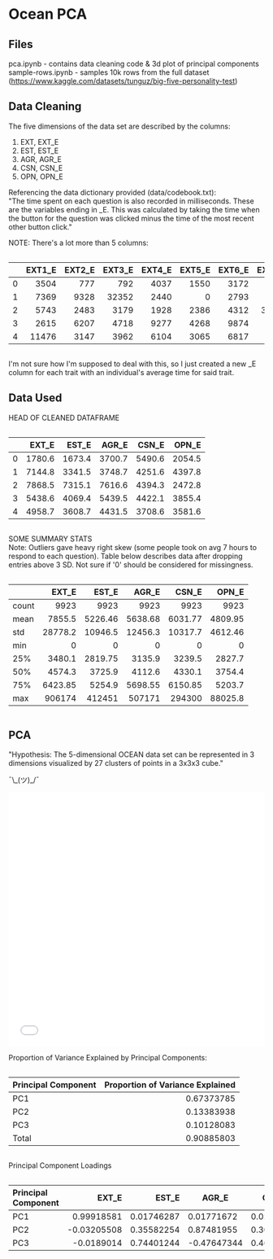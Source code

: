 # Ocean PCA

## Files

pca.ipynb - contains data cleaning code & 3d plot of principal components  
sample-rows.ipynb - samples 10k rows from the full dataset (https://www.kaggle.com/datasets/tunguz/big-five-personality-test)

## Data Cleaning

The five dimensions of the data set are described by the columns:

1. EXT, EXT_E
2. EST, EST_E
3. AGR, AGR_E
4. CSN, CSN_E
5. OPN, OPN_E

Referencing the data dictionary provided (data/codebook.txt):  
"The time spent on each question is also recorded in milliseconds. These are the variables ending in \_E. This was calculated by taking the time when the button for the question was clicked minus the time of the most recent other button click."

NOTE: There's a lot more than 5 columns:

<div markdown="1" style="
    display: block; 
    width: 100%; 
    overflow-x:auto
">

|     | EXT1_E | EXT2_E | EXT3_E | EXT4_E | EXT5_E | EXT6_E | EXT7_E | EXT8_E | EXT9_E | EXT10_E | EST1_E | EST2_E | EST3_E | EST4_E | EST5_E | EST6_E | EST7_E | EST8_E | EST9_E | EST10_E | AGR1_E | AGR2_E | AGR3_E | AGR4_E | AGR5_E | AGR6_E | AGR7_E | AGR8_E | AGR9_E | AGR10_E | CSN1_E | CSN2_E | CSN3_E | CSN4_E | CSN5_E | CSN6_E | CSN7_E | CSN8_E | CSN9_E | CSN10_E | OPN1_E | OPN2_E | OPN3_E | OPN4_E | OPN5_E | OPN6_E | OPN7_E | OPN8_E | OPN9_E | OPN10_E |
| --: | -----: | -----: | -----: | -----: | -----: | -----: | -----: | -----: | -----: | ------: | -----: | -----: | -----: | -----: | -----: | -----: | -----: | -----: | -----: | ------: | -----: | -----: | -----: | -----: | -----: | -----: | -----: | -----: | -----: | ------: | -----: | -----: | -----: | -----: | -----: | -----: | -----: | -----: | -----: | ------: | -----: | -----: | -----: | -----: | -----: | -----: | -----: | -----: | -----: | ------: |
|   0 |   3504 |    777 |    792 |   4037 |   1550 |   3172 |    718 |    751 |    929 |    1576 |   1853 |   2438 |    918 |   1432 |   3773 |   1943 |   1192 |    784 |   1132 |    1269 |   1457 |   1808 |   1940 |   1607 |   4445 |  18342 |   1296 |   1341 |   1928 |    2843 |    839 |  40453 |    999 |   3050 |   2377 |   1312 |   2884 |    977 |    991 |    1024 |    879 |   1896 |   2151 |   3589 |   1040 |   1838 |   1832 |   1635 |   1449 |    4236 |
|   1 |   7369 |   9328 |  32352 |   2440 |      0 |   2793 |   2952 |   6757 |   5376 |    2081 |   3130 |   2432 |   2759 |   2681 |   9033 |   2253 |   2583 |   2800 |   3056 |    2688 |   4598 |   1985 |   3320 |   1769 |   5095 |   4263 |   2832 |   4650 |   2840 |    6135 |   2433 |  11713 |   1952 |   4116 |   8713 |   4706 |   2712 |   1558 |   1301 |    3312 |  10551 |   3032 |   2188 |   3320 |   4817 |   8166 |   3644 |   4408 |   2570 |    1282 |
|   2 |   5743 |   2483 |   3179 |   1928 |   2386 |   4312 |  37930 |   5480 |   3312 |   11932 |   2809 |   3813 |  13646 |      0 |  15644 |   2676 |   1912 |  18584 |  12081 |    1986 |   1340 |   1557 |   3060 |  11422 |   1715 |   2189 |   1233 |   2328 |    977 |   50345 |   2057 |  10867 |   1400 |   1879 |   1575 |   2452 |   1692 |  19053 |      0 |    2968 |   1866 |   1665 |   3831 |   2367 |   1979 |   1782 |   4436 |   1963 |   2788 |    2051 |
|   3 |   2615 |   6207 |   4718 |   9277 |   4268 |   9874 |   5894 |   3154 |   2754 |    5625 |   8257 |   3382 |   5822 |   4442 |   4076 |   2926 |   5760 |   2297 |   2098 |    1634 |   4905 |   2982 |   9363 |   2516 |   3424 |  14042 |   3368 |   3818 |   7256 |    2721 |   7107 |   4277 |   7453 |   2594 |   3134 |   4094 |   4124 |   3320 |   4600 |    3518 |   6517 |   3408 |   4282 |   2696 |   5798 |   5680 |   3068 |   2467 |   2626 |    2012 |
|   4 |  11476 |   3147 |   3962 |   6104 |   3065 |   6817 |   3354 |   2286 |   5751 |    3625 |   2626 |   2425 |   2551 |   2457 |   3908 |   3169 |   1978 |   4317 |   4046 |    8610 |   5178 |   4551 |   3530 |   5492 |   7056 |   4090 |   3303 |   5084 |   3331 |    2700 |   5341 |   1299 |   3175 |   4061 |   5031 |   4757 |   2654 |   3521 |   4262 |    2985 |   3547 |   3545 |   2431 |   3839 |   9352 |   5067 |   2448 |   2119 |   1825 |    1643 |

</div>

I'm not sure how I'm supposed to deal with this, so I just created a new \_E column for each trait with an individual's average time for said trait.

## Data Used

HEAD OF CLEANED DATAFRAME

<div markdown="1" style="
    display: block; 
    width: 100%; 
    overflow-x:auto
">

|     |  EXT_E |  EST_E |  AGR_E |  CSN_E |  OPN_E |
| --: | -----: | -----: | -----: | -----: | -----: |
|   0 | 1780.6 | 1673.4 | 3700.7 | 5490.6 | 2054.5 |
|   1 | 7144.8 | 3341.5 | 3748.7 | 4251.6 | 4397.8 |
|   2 | 7868.5 | 7315.1 | 7616.6 | 4394.3 | 2472.8 |
|   3 | 5438.6 | 4069.4 | 5439.5 | 4422.1 | 3855.4 |
|   4 | 4958.7 | 3608.7 | 4431.5 | 3708.6 | 3581.6 |

</div>

SOME SUMMARY STATS  
Note: Outliers gave heavy right skew (some people took on avg 7 hours to respond to each question). Table below describes data after dropping entries above 3 SD. Not sure if '0' should be considered for missingness.

<div markdown="1" style="
    display: block; 
    width: 100%; 
    overflow-x:auto
">

|       |   EXT_E |   EST_E |   AGR_E |   CSN_E |   OPN_E |
| :---- | ------: | ------: | ------: | ------: | ------: |
| count |    9923 |    9923 |    9923 |    9923 |    9923 |
| mean  |  7855.5 | 5226.46 | 5638.68 | 6031.77 | 4809.95 |
| std   | 28778.2 | 10946.5 | 12456.3 | 10317.7 | 4612.46 |
| min   |       0 |       0 |       0 |       0 |       0 |
| 25%   |  3480.1 | 2819.75 |  3135.9 |  3239.5 |  2827.7 |
| 50%   |  4574.3 |  3725.9 |  4112.6 |  4330.1 |  3754.4 |
| 75%   | 6423.85 |  5254.9 | 5698.55 | 6150.85 |  5203.7 |
| max   |  906174 |  412451 |  507171 |  294300 | 88025.8 |

</div>

## PCA

"Hypothesis: The 5-dimensional OCEAN data set can be represented in 3 dimensions visualized by 27 clusters of points in a 3x3x3 cube."

¯\\\_(ツ)\_/¯

<iframe src="images/pca-normalized.html" width="100%" height="500px" frameBorder=0></iframe>

Proportion of Variance Explained by Principal Components:

<div markdown="1" style="
    display: block; 
    width: 100%; 
    overflow-x:auto
">

| Principal Component | Proportion of Variance Explained |
| :------------------ | -------------------------------: |
| PC1                 |                       0.67373785 |
| PC2                 |                       0.13383938 |
| PC3                 |                       0.10128083 |
| Total               |                       0.90885803 |

</div>

Principal Component Loadings

<div markdown="1" style="
    display: block; 
    width: 100%; 
    overflow-x:auto
">

| Principal Component |       EXT_E |      EST_E | AGR_E       | CSN_E      | OPN_E      |
| :------------------ | ----------: | ---------: | ----------- | ---------- | ---------- |
| PC1                 |  0.99918581 | 0.01746287 | 0.01771672  | 0.02861412 | 0.01378835 |
| PC2                 | -0.03205508 | 0.35582254 | 0.87481955  | 0.30975886 | 0.10537073 |
| PC3                 |  -0.0189014 | 0.74401244 | -0.47647344 | 0.46040521 | 0.08419229 |

</div>
